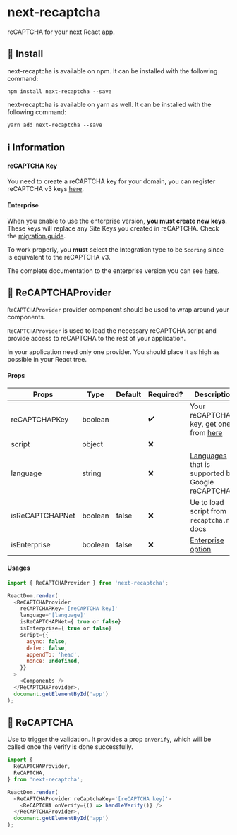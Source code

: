# next-recaptcha

reCAPTCHA for your next React app.

## 🔧 Install

next-recaptcha is available on npm. It can be installed with the following command:

```
npm install next-recaptcha --save
```

next-recaptcha is available on yarn as well. It can be installed with the following command:

```
yarn add next-recaptcha --save
```

## ℹ️ Information

#### reCAPTCHA Key

You need to create a reCAPTCHA key for your domain, you can register reCAPTCHA v3 keys [here](https://g.co/recaptcha/v3).

#### Enterprise

When you enable to use the enterprise version, **you must create new keys**. These keys will replace any Site Keys you created in reCAPTCHA. Check the [migration guide](https://cloud.google.com/recaptcha-enterprise/docs/migrate-recaptcha).

To work properly, you **must** select the Integration type to be `Scoring` since is equivalent to the reCAPTCHA v3.

The complete documentation to the enterprise version you can see [here](https://cloud.google.com/recaptcha-enterprise/docs/quickstart).

## 📖 ReCAPTCHAProvider

`ReCAPTCHAProvider` provider component should be used to wrap around your components.

`ReCAPTCHAProvider` is used to load the necessary reCAPTCHA script and provide access to reCAPTCHA to the rest of your application.

In your application need only one provider. You should place it as high as possible in your React tree.

#### Props

| **Props** | **Type** | **Default** | **Required?** | **Description** |
| --------- | -------- | ----------- | ------------- | -------- |
| reCAPTCHAPKey | boolean |  | ✔️ | Your reCAPTCHA key, get one from [here](https://www.google.com/recaptcha/about) |
| script | object |  | ❌ |  |
| language | string |  | ❌ | [Languages](https://developers.google.com/recaptcha/docs/language) that is supported by Google reCAPTCHAP. |
| isReCAPTCHAPNet | boolean | false | ❌ | Ue to load script from `recaptcha.net`. [docs](https://developers.google.com/recaptcha/docs/faq#can-i-use-recaptcha-globally) |
| isEnterprise | boolean | false | ❌ | [Enterprise option](#enterprise) |

#### Usages

```javascript
import { ReCAPTCHAProvider } from 'next-recaptcha';

ReactDom.render(
  <ReCAPTCHAProvider
    reCAPTCHAPKey='[reCAPTCHA key]'
    language='[language]'
    isReCAPTCHAPNet={ true or false}
    isEnterprise={ true or false}
    script={{
      async: false,
      defer: false,
      appendTo: 'head',
      nonce: undefined,
    }}
  >
    <Components />
  </ReCAPTCHAProvider>,
  document.getElementById('app')
);
```

## 🎀 ReCAPTCHA

Use to trigger the validation. It provides a prop `onVerify`, which will be called once the verify is done successfully.

```javascript
import {
  ReCAPTCHAProvider,
  ReCAPTCHA,
} from 'next-recaptcha';

ReactDom.render(
  <ReCAPTCHAProvider reCaptchaKey='[reCAPTCHA key]'>
    <ReCAPTCHA onVerify={() => handleVerify()} />
  </ReCAPTCHAProvider>,
  document.getElementById('app')
);
```
